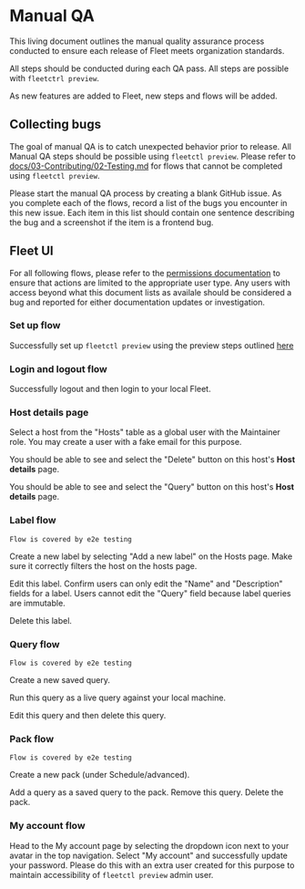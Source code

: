 # Manual QA

This living document outlines the manual quality assurance process conducted to ensure each release of Fleet meets organization standards.

All steps should be conducted during each QA pass. All steps are possible with `fleetctrl preview`.

As new features are added to Fleet, new steps and flows will be added.

## Collecting bugs

The goal of manual QA is to catch unexpected behavior prior to release. All Manual QA steps should be possible using `fleetctl preview`. Please refer to [docs/03-Contributing/02-Testing.md](https://github.com/fleetdm/fleet/blob/main/docs/03-Contributing/02-Testing.md) for flows that cannot be completed using `fleetctl preview`.

Please start the manual QA process by creating a blank GitHub issue. As you complete each of the flows, record a list of the bugs you encounter in this new issue. Each item in this list should contain one sentence describing the bug and a screenshot if the item is a frontend bug.

## Fleet UI

For all following flows, please refer to the [permissions documentation](https://fleetdm.com/docs/using-fleet/permissions) to ensure that actions are limited to the appropriate user type. Any users with access beyond what this document lists as availale should be considered a bug and reported for either documentation updates or investigation.

### Set up flow

Successfully set up `fleetctl preview` using the preview steps outlined [here](https://fleetdm.com/get-started)

### Login and logout flow

Successfully logout and then login to your local Fleet.

### Host details page

Select a host from the "Hosts" table as a global user with the Maintainer role. You may create a user with a fake email for this purpose.

You should be able to see and select the "Delete" button on this host's **Host details** page.

You should be able to see and select the "Query" button on this host's **Host details** page.

### Label flow

`Flow is covered by e2e testing`

Create a new label by selecting "Add a new label" on the Hosts page. Make sure it correctly filters the host on the hosts page.

Edit this label. Confirm users can only edit the "Name" and "Description" fields for a label. Users cannot edit the "Query" field because label queries are immutable.

Delete this label.

### Query flow

`Flow is covered by e2e testing`

Create a new saved query.

Run this query as a live query against your local machine.

Edit this query and then delete this query.

### Pack flow

`Flow is covered by e2e testing`

Create a new pack (under Schedule/advanced).

Add a query as a saved query to the pack. Remove this query. Delete the pack.


### My account flow

Head to the My account page by selecting the dropdown icon next to your avatar in the top navigation. Select "My account" and successfully update your password. Please do this with an extra user created for this purpose to maintain accessibility of `fleetctl preview` admin user.

